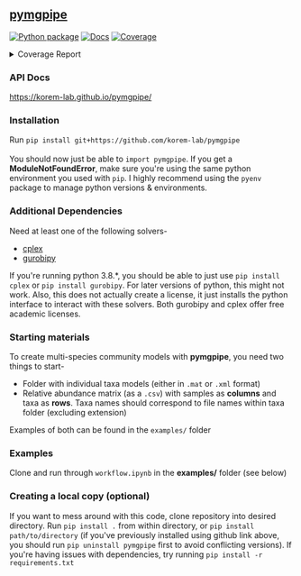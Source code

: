 ## [pymgpipe](https://korem-lab.github.io/pymgpipe/) 
[![Python package](https://github.com/korem-lab/pymgpipe/actions/workflows/python-package.yml/badge.svg?branch=main)](https://github.com/korem-lab/pymgpipe/actions/workflows/python-package.yml) [![Docs](https://github.com/korem-lab/pymgpipe/actions/workflows/docs.yml/badge.svg)](https://github.com/korem-lab/pymgpipe/actions/workflows/docs.yml) <!-- Pytest Coverage Comment:Begin -->
<a href="https://github.com/korem-lab/pymgpipe/blob/main/README.md"><img alt="Coverage" src="https://img.shields.io/badge/Coverage-82%25-green.svg" /></a><details><summary>Coverage Report </summary><table><tr><th>File</th><th>Stmts</th><th>Miss</th><th>Cover</th><th>Missing</th></tr><tbody><tr><td colspan="5"><b>pymgpipe</b></td></tr><tr><td>&nbsp; &nbsp;<a href="https://github.com/korem-lab/pymgpipe/blob/main/pymgpipe/build.py">build.py</a></td><td>145</td><td>10</td><td>93%</td><td><a href="https://github.com/korem-lab/pymgpipe/blob/main/pymgpipe/build.py#L25">25</a>, <a href="https://github.com/korem-lab/pymgpipe/blob/main/pymgpipe/build.py#L31">31</a>, <a href="https://github.com/korem-lab/pymgpipe/blob/main/pymgpipe/build.py#L38">38</a>, <a href="https://github.com/korem-lab/pymgpipe/blob/main/pymgpipe/build.py#L48-L51">48&ndash;51</a>, <a href="https://github.com/korem-lab/pymgpipe/blob/main/pymgpipe/build.py#L73">73</a>, <a href="https://github.com/korem-lab/pymgpipe/blob/main/pymgpipe/build.py#L75">75</a>, <a href="https://github.com/korem-lab/pymgpipe/blob/main/pymgpipe/build.py#L100-L101">100&ndash;101</a>, <a href="https://github.com/korem-lab/pymgpipe/blob/main/pymgpipe/build.py#L145">145</a></td></tr><tr><td>&nbsp; &nbsp;<a href="https://github.com/korem-lab/pymgpipe/blob/main/pymgpipe/diet.py">diet.py</a></td><td>83</td><td>8</td><td>90%</td><td><a href="https://github.com/korem-lab/pymgpipe/blob/main/pymgpipe/diet.py#L18">18</a>, <a href="https://github.com/korem-lab/pymgpipe/blob/main/pymgpipe/diet.py#L294">294</a>, <a href="https://github.com/korem-lab/pymgpipe/blob/main/pymgpipe/diet.py#L307-L318">307&ndash;318</a>, <a href="https://github.com/korem-lab/pymgpipe/blob/main/pymgpipe/diet.py#L323-L326">323&ndash;326</a>, <a href="https://github.com/korem-lab/pymgpipe/blob/main/pymgpipe/diet.py#L356">356</a></td></tr><tr><td>&nbsp; &nbsp;<a href="https://github.com/korem-lab/pymgpipe/blob/main/pymgpipe/fva.py">fva.py</a></td><td>72</td><td>17</td><td>76%</td><td><a href="https://github.com/korem-lab/pymgpipe/blob/main/pymgpipe/fva.py#L41-L56">41&ndash;56</a>, <a href="https://github.com/korem-lab/pymgpipe/blob/main/pymgpipe/fva.py#L59-L60">59&ndash;60</a>, <a href="https://github.com/korem-lab/pymgpipe/blob/main/pymgpipe/fva.py#L63-L64">63&ndash;64</a>, <a href="https://github.com/korem-lab/pymgpipe/blob/main/pymgpipe/fva.py#L81-L82">81&ndash;82</a>, <a href="https://github.com/korem-lab/pymgpipe/blob/main/pymgpipe/fva.py#L93">93</a>, <a href="https://github.com/korem-lab/pymgpipe/blob/main/pymgpipe/fva.py#L97">97</a></td></tr><tr><td>&nbsp; &nbsp;<a href="https://github.com/korem-lab/pymgpipe/blob/main/pymgpipe/io.py">io.py</a></td><td>106</td><td>36</td><td>66%</td><td><a href="https://github.com/korem-lab/pymgpipe/blob/main/pymgpipe/io.py#L17">17</a>, <a href="https://github.com/korem-lab/pymgpipe/blob/main/pymgpipe/io.py#L55">55</a>, <a href="https://github.com/korem-lab/pymgpipe/blob/main/pymgpipe/io.py#L61-L66">61&ndash;66</a>, <a href="https://github.com/korem-lab/pymgpipe/blob/main/pymgpipe/io.py#L80-L81">80&ndash;81</a>, <a href="https://github.com/korem-lab/pymgpipe/blob/main/pymgpipe/io.py#L95-L96">95&ndash;96</a>, <a href="https://github.com/korem-lab/pymgpipe/blob/main/pymgpipe/io.py#L111">111</a>, <a href="https://github.com/korem-lab/pymgpipe/blob/main/pymgpipe/io.py#L117-L120">117&ndash;120</a>, <a href="https://github.com/korem-lab/pymgpipe/blob/main/pymgpipe/io.py#L125-L133">125&ndash;133</a>, <a href="https://github.com/korem-lab/pymgpipe/blob/main/pymgpipe/io.py#L142">142</a>, <a href="https://github.com/korem-lab/pymgpipe/blob/main/pymgpipe/io.py#L146-L147">146&ndash;147</a>, <a href="https://github.com/korem-lab/pymgpipe/blob/main/pymgpipe/io.py#L152-L157">152&ndash;157</a>, <a href="https://github.com/korem-lab/pymgpipe/blob/main/pymgpipe/io.py#L161-L167">161&ndash;167</a>, <a href="https://github.com/korem-lab/pymgpipe/blob/main/pymgpipe/io.py#L176-L177">176&ndash;177</a></td></tr><tr><td>&nbsp; &nbsp;<a href="https://github.com/korem-lab/pymgpipe/blob/main/pymgpipe/main.py">main.py</a></td><td>137</td><td>39</td><td>72%</td><td><a href="https://github.com/korem-lab/pymgpipe/blob/main/pymgpipe/main.py#L92">92</a>, <a href="https://github.com/korem-lab/pymgpipe/blob/main/pymgpipe/main.py#L95">95</a>, <a href="https://github.com/korem-lab/pymgpipe/blob/main/pymgpipe/main.py#L138">138</a>, <a href="https://github.com/korem-lab/pymgpipe/blob/main/pymgpipe/main.py#L156-L158">156&ndash;158</a>, <a href="https://github.com/korem-lab/pymgpipe/blob/main/pymgpipe/main.py#L180-L228">180&ndash;228</a>, <a href="https://github.com/korem-lab/pymgpipe/blob/main/pymgpipe/main.py#L244-L248">244&ndash;248</a>, <a href="https://github.com/korem-lab/pymgpipe/blob/main/pymgpipe/main.py#L274-L276">274&ndash;276</a>, <a href="https://github.com/korem-lab/pymgpipe/blob/main/pymgpipe/main.py#L289">289</a></td></tr><tr><td>&nbsp; &nbsp;<a href="https://github.com/korem-lab/pymgpipe/blob/main/pymgpipe/metrics.py">metrics.py</a></td><td>22</td><td>20</td><td>9%</td><td><a href="https://github.com/korem-lab/pymgpipe/blob/main/pymgpipe/metrics.py#L4-L33">4&ndash;33</a></td></tr><tr><td>&nbsp; &nbsp;<a href="https://github.com/korem-lab/pymgpipe/blob/main/pymgpipe/nmpc.py">nmpc.py</a></td><td>90</td><td>9</td><td>90%</td><td><a href="https://github.com/korem-lab/pymgpipe/blob/main/pymgpipe/nmpc.py#L84">84</a>, <a href="https://github.com/korem-lab/pymgpipe/blob/main/pymgpipe/nmpc.py#L86">86</a>, <a href="https://github.com/korem-lab/pymgpipe/blob/main/pymgpipe/nmpc.py#L90">90</a>, <a href="https://github.com/korem-lab/pymgpipe/blob/main/pymgpipe/nmpc.py#L96-L97">96&ndash;97</a>, <a href="https://github.com/korem-lab/pymgpipe/blob/main/pymgpipe/nmpc.py#L126-L128">126&ndash;128</a>, <a href="https://github.com/korem-lab/pymgpipe/blob/main/pymgpipe/nmpc.py#L130">130</a></td></tr><tr><td>&nbsp; &nbsp;<a href="https://github.com/korem-lab/pymgpipe/blob/main/pymgpipe/utils.py">utils.py</a></td><td>165</td><td>63</td><td>62%</td><td><a href="https://github.com/korem-lab/pymgpipe/blob/main/pymgpipe/utils.py#L43-L44">43&ndash;44</a>, <a href="https://github.com/korem-lab/pymgpipe/blob/main/pymgpipe/utils.py#L47">47</a>, <a href="https://github.com/korem-lab/pymgpipe/blob/main/pymgpipe/utils.py#L50">50</a>, <a href="https://github.com/korem-lab/pymgpipe/blob/main/pymgpipe/utils.py#L65">65</a>, <a href="https://github.com/korem-lab/pymgpipe/blob/main/pymgpipe/utils.py#L81">81</a>, <a href="https://github.com/korem-lab/pymgpipe/blob/main/pymgpipe/utils.py#L85">85</a>, <a href="https://github.com/korem-lab/pymgpipe/blob/main/pymgpipe/utils.py#L100-L103">100&ndash;103</a>, <a href="https://github.com/korem-lab/pymgpipe/blob/main/pymgpipe/utils.py#L109">109</a>, <a href="https://github.com/korem-lab/pymgpipe/blob/main/pymgpipe/utils.py#L114-L132">114&ndash;132</a>, <a href="https://github.com/korem-lab/pymgpipe/blob/main/pymgpipe/utils.py#L141-L142">141&ndash;142</a>, <a href="https://github.com/korem-lab/pymgpipe/blob/main/pymgpipe/utils.py#L153-L154">153&ndash;154</a>, <a href="https://github.com/korem-lab/pymgpipe/blob/main/pymgpipe/utils.py#L159-L161">159&ndash;161</a>, <a href="https://github.com/korem-lab/pymgpipe/blob/main/pymgpipe/utils.py#L199-L202">199&ndash;202</a>, <a href="https://github.com/korem-lab/pymgpipe/blob/main/pymgpipe/utils.py#L204-L212">204&ndash;212</a>, <a href="https://github.com/korem-lab/pymgpipe/blob/main/pymgpipe/utils.py#L216">216</a>, <a href="https://github.com/korem-lab/pymgpipe/blob/main/pymgpipe/utils.py#L227-L228">227&ndash;228</a>, <a href="https://github.com/korem-lab/pymgpipe/blob/main/pymgpipe/utils.py#L231-L235">231&ndash;235</a>, <a href="https://github.com/korem-lab/pymgpipe/blob/main/pymgpipe/utils.py#L255-L256">255&ndash;256</a>, <a href="https://github.com/korem-lab/pymgpipe/blob/main/pymgpipe/utils.py#L264-L272">264&ndash;272</a>, <a href="https://github.com/korem-lab/pymgpipe/blob/main/pymgpipe/utils.py#L278-L281">278&ndash;281</a></td></tr><tr><td><b>TOTAL</b></td><td><b>1099</b></td><td><b>202</b></td><td><b>82%</b></td><td>&nbsp;</td></tr></tbody></table></details>
<!-- Pytest Coverage Comment:End -->

### API Docs
https://korem-lab.github.io/pymgpipe/

### Installation
Run `pip install git+https://github.com/korem-lab/pymgpipe`<br/><br/>
You should now just be able to `import pymgpipe`. If you get a **ModuleNotFoundError**, make sure you're using the same python environment you used with `pip`. I highly recommend using the `pyenv` package to manage python versions & environments.

### Additional Dependencies
Need at least one of the following solvers-

-  [cplex](<https://www-01.ibm.com/software/commerce/optimization/cplex-optimizer/>)
-  [gurobipy](<http://www.gurobi.com>)

If you're running python 3.8.*, you should be able to just use `pip install cplex` or `pip install gurobipy`. For later versions of python, this might not work. Also, this does not actually create a license, it just installs the python interface to interact with these solvers. Both gurobipy and cplex offer free academic licenses. 

### Starting materials
To create multi-species community models with **pymgpipe**, you need two things to start-

-  Folder with individual taxa models (either in `.mat` or `.xml` format)
-  Relative abundance matrix (as a `.csv`) with samples as **columns** and taxa as **rows**. Taxa names should correspond to file names within taxa folder (excluding extension)

Examples of both can be found in the  `examples/` folder

### Examples
Clone and run through `workflow.ipynb` in the **examples/** folder (see below)

### Creating a local copy (optional)
If you want to mess around with this code, clone repository into desired directory. Run `pip install .` from within directory, or `pip install path/to/directory` (if you've previously installed using github link above, you should run `pip uninstall pymgpipe` first to avoid conflicting versions). If you're having issues with dependencies, try running `pip install -r requirements.txt`
